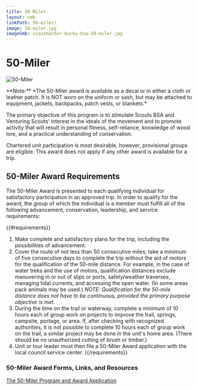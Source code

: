 ```yaml
---
title: 50 Miler
layout: smb
linkPath: 50-miler/
image: 50-miler.jpg
imageSmb: scoutmaster-bucky-bsa-50-miler.jpg
---
```


# 50-Miler

<div class="D(f) Fxd(c)--s">
<div class="Ta(c) Pt(1em)--s">

![50-Miler]({{imageSmb}})
</div>
**Note:** *The 50-Miler award is available as a decal or in either a cloth or leather patch. It is NOT worn on the uniform or sash, but may be attached to equipment, jackets, backpacks, patch vests, or blankets.*
<div>

The primary objective of this program is to stimulate Scouts BSA and Venturing Scouts' interest in the ideals of the movement and to promote activity that will result in personal fitness, self-reliance, knowledge of wood lore, and a practical understanding of conservation.

Chartered unit participation is most desirable, however, provisional groups are eligible. This award does not apply if any other award is available for a trip.

</div></div>

## 50-Miler Award Requirements

The 50-Miler Award is presented to each qualifying individual for satisfactory participation in an approved trip. In order to qualify for the award, the group of which the individual is a member must fulfill all of the following advancement, conservation, leadership, and service requirements:

{{#requirements}}
1. Make complete and satisfactory plans for the trip, including the possibilities of advancement.
2. Cover the route of not less than 50 consecutive miles; take a minimum of five consecutive days to complete the trip without the aid of motors for the qualification of the 50-mile distance.  For example, in the case of water treks and the use of motors, qualification distances exclude manuvering in or out of slips or ports, safety/weather traverses, managing tidal currents, and accessing the open water. (In some areas pack animals may be used.) *NOTE: Qualification for the 50-mile distance does not have to be continuous, provided the primary purpose objective is met.*
3. During the time on the trail or waterway, complete a minimum of 10 hours each of group work on projects to improve the trail, springs, campsite, portage, or area. If, after checking with recognized authorities, it is not possible to complete 10 hours each of group work on the trail, a similar project may be done in the unit's home area. (There should be no unauthorized cutting of brush or timber.)
4. Unit or tour leader must then file a 50-Miler Award application with the local council service center.
{{/requirements}}

### 50-Miler Award Forms, Links, and Resources

[The 50-Miler Program and Award Application](https://filestore.scouting.org/filestore/pdf/430-067_WB.pdf)

